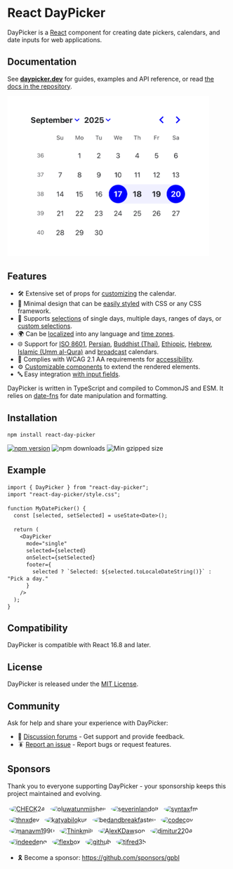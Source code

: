 # React DayPicker

DayPicker is a [React](https://react.dev) component for creating date pickers, calendars, and date inputs for web applications.

## Documentation

See **[daypicker.dev](https://daypicker.dev)** for guides, examples and API reference, or read [the docs in the repository](website/docs/start.mdx).

<picture>
  <source media="(prefers-color-scheme: dark)" srcset="./website/static/img/screenshot-dark.png" />
  <source media="(prefers-color-scheme: light)" srcset="./website/static/img/screenshot-light.png" />
  <img width="460" src="./website/static/img/screenshot.png"  alt="Screenshot of DayPicker displaying the September 2025 calendar, with the date range from the 17th to the 20th selected." />
</picture>

## Features

- 🛠 Extensive set of props for [customizing](https://daypicker.dev/docs/customization) the calendar.
- 🎨 Minimal design that can be [easily styled](https://daypicker.dev/docs/styling) with CSS or any CSS framework.
- 📅 Supports [selections](https://daypicker.dev/docs/selection-modes) of single days, multiple days, ranges of days, or [custom selections](https://daypicker.dev/guides/custom-selections).
- 🌍 Can be [localized](https://daypicker.dev/docs/localization) into any language and [time zones](https://daypicker.dev/docs/time-zone).
- 🌐 Support for [ISO 8601](https://daypicker.dev/docs/localization#iso-week-dates), [Persian](https://daypicker.dev/docs/localization#persian-calendar), [Buddhist (Thai)](https://daypicker.dev/docs/localization#buddhist-thai-calendar), [Ethiopic](https://daypicker.dev/docs/localization#ethiopic-calendar), [Hebrew](https://daypicker.dev/docs/localization#hebrew-calendar), [Islamic (Umm al-Qura)](https://daypicker.dev/docs/localization#hijri-calendar) and [broadcast](https://daypicker.dev/docs/localization#broadcast-calendar) calendars.
- 🦮 Complies with WCAG 2.1 AA requirements for [accessibility](https://daypicker.dev/guides/accessibility).
- ⚙️ [Customizable components](https://daypicker.dev/guides/custom-components) to extend the rendered elements.
- 🔤 Easy integration [with input fields](https://daypicker.dev/guides/input-fields).

DayPicker is written in TypeScript and compiled to CommonJS and ESM. It relies on [date-fns](https://date-fns.org) for date manipulation and formatting.

## Installation

```bash
npm install react-day-picker
```

<a href="https://www.npmjs.com/package/react-day-picker"><img src="https://img.shields.io/npm/v/react-day-picker" alt="npm version"/></a> <img src="https://img.shields.io/npm/dm/react-day-picker.svg" alt="npm downloads"/> <img src="https://img.shields.io/bundlephobia/minzip/react-day-picker" alt="Min gzipped size"/>

## Example

```tsx
import { DayPicker } from "react-day-picker";
import "react-day-picker/style.css";

function MyDatePicker() {
  const [selected, setSelected] = useState<Date>();

  return (
    <DayPicker
      mode="single"
      selected={selected}
      onSelect={setSelected}
      footer={
        selected ? `Selected: ${selected.toLocaleDateString()}` : "Pick a day."
      }
    />
  );
}
```

## Compatibility

DayPicker is compatible with React 16.8 and later.

## License

DayPicker is released under the [MIT License](https://daypicker.dev/license).

## Community

Ask for help and share your experience with DayPicker:

- 💬 [Discussion forums](https://github.com/gpbl/react-day-picker/discussions) - Get support and provide feedback.
- 🪳 [Report an issue](https://github.com/gpbl/react-day-picker/issues/new/choose) - Report bugs or request features.

## Sponsors

Thank you to everyone supporting DayPicker - your sponsorship keeps this project maintained and evolving.

<p>
  <a href="https://github.com/CHECK24" title="CHECK24"><img src="https://github.com/CHECK24.png?size=64" alt="CHECK24" width="48" height="48" style="border-radius:50%; margin: 4px;" /></a>
  <a href="https://github.com/oluwatunmiisheii" title="oluwatunmiisheii"><img src="https://github.com/oluwatunmiisheii.png?size=64" alt="oluwatunmiisheii" width="48" height="48" style="border-radius:50%; margin: 4px;" /></a>
  <a href="https://github.com/severinlandolt" title="severinlandolt"><img src="https://github.com/severinlandolt.png?size=64" alt="severinlandolt" width="48" height="48" style="border-radius:50%; margin: 4px;" /></a>
  <a href="https://github.com/syntaxfm" title="syntaxfm"><img src="https://github.com/syntaxfm.png?size=64" alt="syntaxfm" width="48" height="48" style="border-radius:50%; margin: 4px;" /></a>
  <a href="https://github.com/thnxdev" title="thnxdev"><img src="https://github.com/thnxdev.png?size=64" alt="thnxdev" width="48" height="48" style="border-radius:50%; margin: 4px;" /></a>
  <a href="https://github.com/katyabilokur" title="katyabilokur"><img src="https://github.com/katyabilokur.png?size=64" alt="katyabilokur" width="48" height="48" style="border-radius:50%; margin: 4px;" /></a>
  <a href="https://github.com/bedandbreakfasteu" title="bedandbreakfasteu"><img src="https://github.com/bedandbreakfasteu.png?size=64" alt="bedandbreakfasteu" width="48" height="48" style="border-radius:50%; margin: 4px;" /></a>
  <a href="https://github.com/codecov" title="codecov"><img src="https://github.com/codecov.png?size=64" alt="codecov" width="48" height="48" style="border-radius:50%; margin: 4px;" /></a>
  <a href="https://github.com/manavm1990" title="manavm1990"><img src="https://github.com/manavm1990.png?size=64" alt="manavm1990" width="48" height="48" style="border-radius:50%; margin: 4px;" /></a>
  <a href="https://github.com/Thinkmill" title="Thinkmill"><img src="https://github.com/Thinkmill.png?size=64" alt="Thinkmill" width="48" height="48" style="border-radius:50%; margin: 4px;" /></a>
  <a href="https://github.com/AlexKDawson" title="AlexKDawson"><img src="https://github.com/AlexKDawson.png?size=64" alt="AlexKDawson" width="48" height="48" style="border-radius:50%; margin: 4px;" /></a>
  <a href="https://github.com/dimitur2204" title="dimitur2204"><img src="https://github.com/dimitur2204.png?size=64" alt="dimitur2204" width="48" height="48" style="border-radius:50%; margin: 4px;" /></a>
  <a href="https://github.com/indeedeng" title="indeedeng"><img src="https://github.com/indeedeng.png?size=64" alt="indeedeng" width="48" height="48" style="border-radius:50%; margin: 4px;" /></a>
  <a href="https://github.com/flexbox" title="flexbox"><img src="https://github.com/flexbox.png?size=64" alt="flexbox" width="48" height="48" style="border-radius:50%; margin: 4px;" /></a>
  <a href="https://github.com/github" title="github"><img src="https://github.com/github.png?size=64" alt="github" width="48" height="48" style="border-radius:50%; margin: 4px;" /></a>
  <a href="https://github.com/tjfred35" title="tjfred35"><img src="https://github.com/tjfred35.png?size=64" alt="tjfred35" width="48" height="48" style="border-radius:50%; margin: 4px;" /></a>
</p>

- 🎗️ Become a sponsor: https://github.com/sponsors/gpbl
